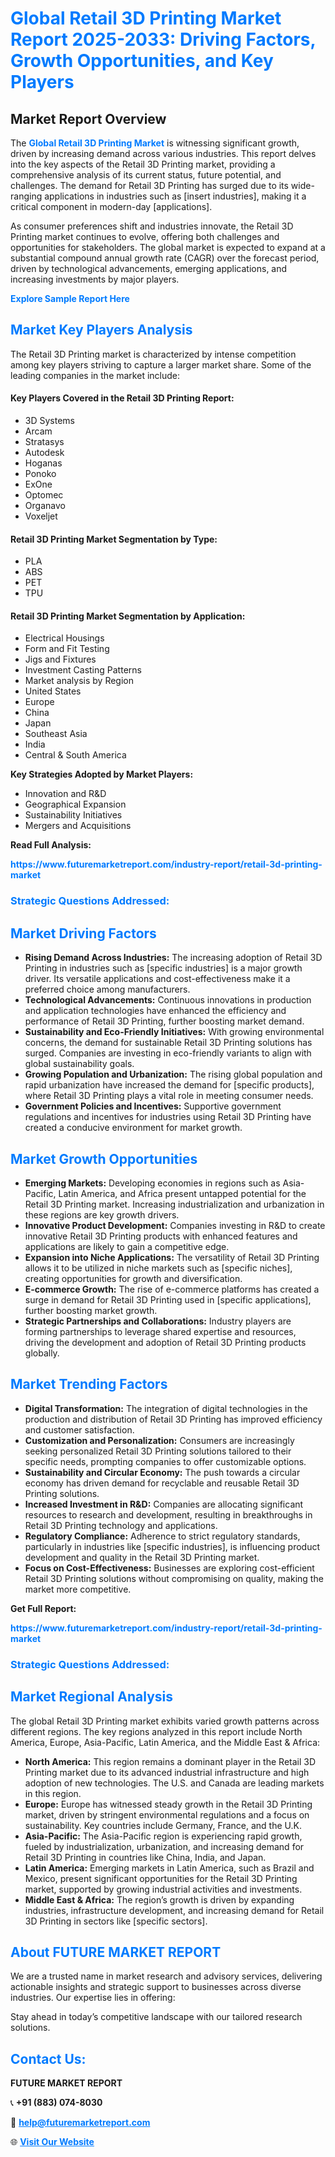 <h1 style="color: #007BFF;">Global Retail 3D Printing Market Report 2025-2033: Driving Factors, Growth Opportunities, and Key Players</h1>

<section id="overview">
<h2>Market Report Overview</h2>
<p>The <a href="https://www.futuremarketreport.com/industry-report/retail-3d-printing-market" style="color: #007BFF; text-decoration: none;"><strong>Global Retail 3D Printing Market</strong></a> is witnessing significant growth, driven by increasing demand across various industries. This report delves into the key aspects of the Retail 3D Printing market, providing a comprehensive analysis of its current status, future potential, and challenges. The demand for Retail 3D Printing has surged due to its wide-ranging applications in industries such as [insert industries], making it a critical component in modern-day [applications].</p>
<p>As consumer preferences shift and industries innovate, the Retail 3D Printing market continues to evolve, offering both challenges and opportunities for stakeholders. The global market is expected to expand at a substantial compound annual growth rate (CAGR) over the forecast period, driven by technological advancements, emerging applications, and increasing investments by major players.</p>
</section>

<section id="overview">
<p><a href="https://www.futuremarketreport.com/request-sample/reportId=110264" style="color: #007BFF; text-decoration: none;"><strong>Explore Sample Report Here</strong></a></p>
</section>

<section id="key-players">
<h2 style="color: #007BFF;">Market Key Players Analysis</h2>
<p>The Retail 3D Printing market is characterized by intense competition among key players striving to capture a larger market share. Some of the leading companies in the market include:</p>
<h4>Key Players Covered in the Retail 3D Printing Report:</h4>
<ul><li>3D Systems</li><li>Arcam</li><li>Stratasys</li><li>Autodesk</li><li>Hoganas</li><li>Ponoko</li><li>ExOne</li><li>Optomec</li><li>Organavo</li><li>Voxeljet</li></ul>
<h4>Retail 3D Printing Market Segmentation by Type:</h4>
<ul><li>PLA</li><li>ABS</li><li>PET</li><li>TPU</li></ul>

<h4>Retail 3D Printing Market Segmentation by Application:</h4>
<ul><li>Electrical Housings</li><li>Form and Fit Testing</li><li>Jigs and Fixtures</li><li>Investment Casting Patterns</li><li>Market analysis by Region</li><li>United States</li><li>Europe</li><li>China</li><li>Japan</li><li>Southeast Asia</li><li>India</li><li>Central &amp; South America</li></ul>
<p><strong>Key Strategies Adopted by Market Players:</strong></p>
<ul>
<li>Innovation and R&D</li>
<li>Geographical Expansion</li>
<li>Sustainability Initiatives</li>
<li>Mergers and Acquisitions</li>
</ul>
</section>

<section>
<p><strong>Read Full Analysis: </strong></p><a href="https://www.futuremarketreport.com/industry-report/retail-3d-printing-market" style="color: #007BFF; text-decoration: none;"><strong>https://www.futuremarketreport.com/industry-report/retail-3d-printing-market</strong></a>
<h3 style="color: #007BFF;">Strategic Questions Addressed:</h3>
</section>

<section id="driving-factors">
<h2 style="color: #007BFF;">Market Driving Factors</h2>
<ul>
<li><strong>Rising Demand Across Industries:</strong> The increasing adoption of Retail 3D Printing in industries such as [specific industries] is a major growth driver. Its versatile applications and cost-effectiveness make it a preferred choice among manufacturers.</li>
<li><strong>Technological Advancements:</strong> Continuous innovations in production and application technologies have enhanced the efficiency and performance of Retail 3D Printing, further boosting market demand.</li>
<li><strong>Sustainability and Eco-Friendly Initiatives:</strong> With growing environmental concerns, the demand for sustainable Retail 3D Printing solutions has surged. Companies are investing in eco-friendly variants to align with global sustainability goals.</li>
<li><strong>Growing Population and Urbanization:</strong> The rising global population and rapid urbanization have increased the demand for [specific products], where Retail 3D Printing plays a vital role in meeting consumer needs.</li>
<li><strong>Government Policies and Incentives:</strong> Supportive government regulations and incentives for industries using Retail 3D Printing have created a conducive environment for market growth.</li>
</ul>
</section>

<section id="growth-opportunities">
<h2 style="color: #007BFF;">Market Growth Opportunities</h2>
<ul>
<li><strong>Emerging Markets:</strong> Developing economies in regions such as Asia-Pacific, Latin America, and Africa present untapped potential for the Retail 3D Printing market. Increasing industrialization and urbanization in these regions are key growth drivers.</li>
<li><strong>Innovative Product Development:</strong> Companies investing in R&D to create innovative Retail 3D Printing products with enhanced features and applications are likely to gain a competitive edge.</li>
<li><strong>Expansion into Niche Applications:</strong> The versatility of Retail 3D Printing allows it to be utilized in niche markets such as [specific niches], creating opportunities for growth and diversification.</li>
<li><strong>E-commerce Growth:</strong> The rise of e-commerce platforms has created a surge in demand for Retail 3D Printing used in [specific applications], further boosting market growth.</li>
<li><strong>Strategic Partnerships and Collaborations:</strong> Industry players are forming partnerships to leverage shared expertise and resources, driving the development and adoption of Retail 3D Printing products globally.</li>
</ul>
</section>

<section id="trending-factors">
<h2 style="color: #007BFF;">Market Trending Factors</h2>
<ul>
<li><strong>Digital Transformation:</strong> The integration of digital technologies in the production and distribution of Retail 3D Printing has improved efficiency and customer satisfaction.</li>
<li><strong>Customization and Personalization:</strong> Consumers are increasingly seeking personalized Retail 3D Printing solutions tailored to their specific needs, prompting companies to offer customizable options.</li>
<li><strong>Sustainability and Circular Economy:</strong> The push towards a circular economy has driven demand for recyclable and reusable Retail 3D Printing solutions.</li>
<li><strong>Increased Investment in R&D:</strong> Companies are allocating significant resources to research and development, resulting in breakthroughs in Retail 3D Printing technology and applications.</li>
<li><strong>Regulatory Compliance:</strong> Adherence to strict regulatory standards, particularly in industries like [specific industries], is influencing product development and quality in the Retail 3D Printing market.</li>
<li><strong>Focus on Cost-Effectiveness:</strong> Businesses are exploring cost-efficient Retail 3D Printing solutions without compromising on quality, making the market more competitive.</li>
</ul>
</section>

<section>
<p><strong>Get Full Report: </strong></p><a href="https://www.futuremarketreport.com/industry-report/retail-3d-printing-market" style="color: #007BFF; text-decoration: none;"><strong>https://www.futuremarketreport.com/industry-report/retail-3d-printing-market</strong></a>
<h3 style="color: #007BFF;">Strategic Questions Addressed:</h3>
</section>


<section id="regional-analysis">
<h2 style="color: #007BFF;">Market Regional Analysis</h2>
<p>The global Retail 3D Printing market exhibits varied growth patterns across different regions. The key regions analyzed in this report include North America, Europe, Asia-Pacific, Latin America, and the Middle East & Africa:</p>
<ul>
<li><strong>North America:</strong> This region remains a dominant player in the Retail 3D Printing market due to its advanced industrial infrastructure and high adoption of new technologies. The U.S. and Canada are leading markets in this region.</li>
<li><strong>Europe:</strong> Europe has witnessed steady growth in the Retail 3D Printing market, driven by stringent environmental regulations and a focus on sustainability. Key countries include Germany, France, and the U.K.</li>
<li><strong>Asia-Pacific:</strong> The Asia-Pacific region is experiencing rapid growth, fueled by industrialization, urbanization, and increasing demand for Retail 3D Printing in countries like China, India, and Japan.</li>
<li><strong>Latin America:</strong> Emerging markets in Latin America, such as Brazil and Mexico, present significant opportunities for the Retail 3D Printing market, supported by growing industrial activities and investments.</li>
<li><strong>Middle East & Africa:</strong> The region’s growth is driven by expanding industries, infrastructure development, and increasing demand for Retail 3D Printing in sectors like [specific sectors].</li>
</ul>
</section>

<footer>
<h2 style="color: #007BFF;">About FUTURE MARKET REPORT</h2>
<p>We are a trusted name in market research and advisory services, delivering actionable insights and strategic support to businesses across diverse industries. Our expertise lies in offering:</p>

<p>Stay ahead in today’s competitive landscape with our tailored research solutions.</p>

<h2 style="color: #007BFF;">Contact Us:</h2>
<p><strong>FUTURE MARKET REPORT</strong></p>
<p>📞 <strong>+91 (883) 074-8030</strong></p>
<p>📧 <strong><a href="mailto:help@futuremarketreport.com" style="color: #007BFF;">help@futuremarketreport.com</a></strong></p>
<p>🌐 <strong><a href="https://www.futuremarketreport.com/" style="color: #007BFF;">Visit Our Website</a></strong></p>
</footer>